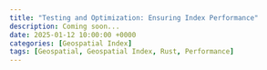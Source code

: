 ```yaml
---
title: "Testing and Optimization: Ensuring Index Performance"
description: Coming soon...
date: 2025-01-12 10:00:00 +0000
categories: [Geospatial Index]
tags: [Geospatial, Geospatial Index, Rust, Performance]
---
```

